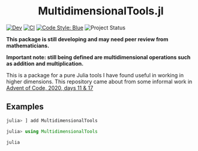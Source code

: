 <h1 align="center">
    MultidimensionalTools.jl
</h1>

<!-- [![Stable](https://img.shields.io/badge/docs-stable-blue.svg)](https://jakewilliami.github.io/MultidimensionalTools.jl/stable) -->
[![Dev](https://img.shields.io/badge/docs-dev-blue.svg)](https://jakewilliami.github.io/MultidimensionalTools.jl/dev)
[![CI](https://github.com/invenia/PkgTemplates.jl/workflows/CI/badge.svg)](https://github.com/jakewilliami/MultidimensionalTools.jl/actions?query=workflow%3ACI)
[![Code Style: Blue](https://img.shields.io/badge/code%20style-blue-4495d1.svg)](https://github.com/invenia/BlueStyle)
![Project Status](https://img.shields.io/badge/status-maturing-green)

**This package is still developing and may need peer review from mathematicians.**

**Important note: still being defined are multidimensional operations such as addition and multiplication.**

This is a package for a pure Julia tools I have found useful in working in higher dimensions.  This repository came about from some informal work in [Advent of Code, 2020, days 11 &#38; 17](https://github.com/jakewilliami/scripts/tree/master/julia/Other/advent_of_code/2020)

## Examples

```julia
julia> ] add MultidimensionalTools

julia> using MultidimensionalTools

julia


```

[code-style-img]: https://img.shields.io/badge/code%20style-blue-4495d1.svg
[code-style-url]: https://github.com/invenia/BlueStyle
